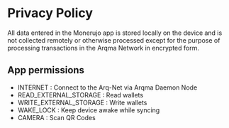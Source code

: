 # Privacy Policy

All data entered in the Monerujo app is stored locally on the device and is not collected remotely or otherwise processed except
for the purpose of processing transactions in the Arqma Network in encrypted form.

## App permissions
- INTERNET : Connect to the Arq-Net via Arqma Daemon Node
- READ_EXTERNAL_STORAGE : Read wallets
- WRITE_EXTERNAL_STORAGE : Write wallets
- WAKE_LOCK : Keep device awake while syncing
- CAMERA : Scan QR Codes

